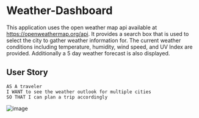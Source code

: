 # Weather-Dashboard
This application uses the open weather map api available at https://openweathermap.org/api. It provides a search box that is used to select the city to gather weather information for. The current weather conditions including temperature, humidity, wind speed, and UV Index are provided. Additionally a 5 day weather forecast is also displayed.

## User Story

```
AS A traveler
I WANT to see the weather outlook for multiple cities
SO THAT I can plan a trip accordingly
```

![image](https://user-images.githubusercontent.com/66339673/88358954-f298fb80-cd3e-11ea-8f24-3929ff33d218.png)